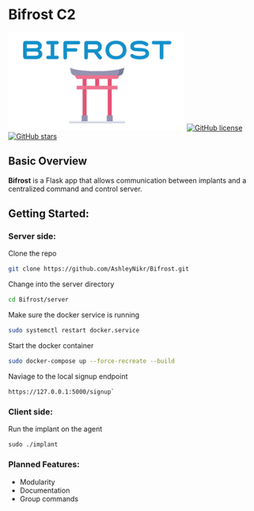 # Bifrost C2
![Bifrost](docs/img/Bifrost.png)
[![GitHub license](https://img.shields.io/github/license/AshleyNikr/Bifrost)](https://github.com/AshleyNikr/Bifrost/blob/master/LICENSE)[![GitHub stars](https://img.shields.io/github/stars/AshleyNikr/Bifrost)](https://github.com/AshleyNikr/Bifrost/stargazers)
## Basic Overview
**Bifrost** is a Flask app that allows communication between implants and a centralized command and control server.
## Getting Started:
### Server side:
Clone the repo
```bash
git clone https://github.com/AshleyNikr/Bifrost.git
```
Change into the server directory
```bash
cd Bifrost/server
```
Make sure the docker service is running
```bash
sudo systemctl restart docker.service
```
Start the docker container
```bash
sudo docker-compose up --force-recreate --build
```
Naviage to the local signup endpoint  
```
https://127.0.0.1:5000/signup`
```
### Client side:
Run the implant on the agent
```
sudo ./implant
```
### Planned Features:
- Modularity
- Documentation
- Group commands
